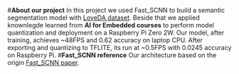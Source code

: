#**About our project**
In this project we used Fast_SCNN to build a semantic segmentation model with [LoveDA dataset](https://zenodo.org/records/5706578). 
Beside that we applied knownlegde learned from **AI for Embedded courses** to perform model quantization and deployment on a Raspberry Pi Zero 2W.
Our model, after training, achieves ~48FPS and 0.62 accuracy on laptop CPU. 
After exporting and quantizing to TFLITE, its run at ~0.5FPS with 0.0245 accuracy on Raspberry Pi.
#**Fast_SCNN reference**
Our architecture based on the origin [Fast_SCNN paper](https://arxiv.org/abs/1902.04502).

 
 
 
 
 
 
 
 
